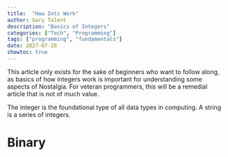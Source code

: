 ```yaml
---
title:  "How Ints Work"
author: Gary Talent
description: "Basics of Integers"
categories: ["Tech", "Programming"]
tags: ["programming", "fundamentals"]
date: 2027-07-28
showtoc: true
---
```


This article only exists for the sake of beginners who want to follow along, as
basics of how integers work is important for understanding some aspects of
Nostalgia.
For veteran programmers, this will be a remedial article that is not of much
value.

The integer is the foundational type of all data types in computing.
A string is a series of integers.


# Binary


